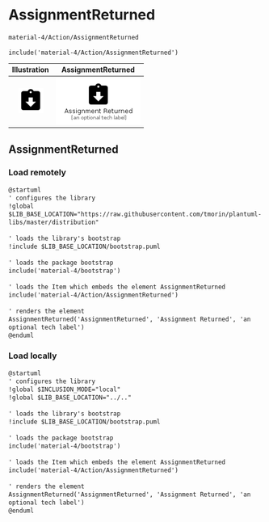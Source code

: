 # AssignmentReturned


```text
material-4/Action/AssignmentReturned
```

```text
include('material-4/Action/AssignmentReturned')
```



| Illustration | AssignmentReturned |
| :---: | :---: |
| ![illustration for Illustration](../../material-4/Action/AssignmentReturned.png) | ![illustration for AssignmentReturned](../../material-4/Action/AssignmentReturned.Local.png) |




## AssignmentReturned

### Load remotely
```plantuml
@startuml
' configures the library
!global $LIB_BASE_LOCATION="https://raw.githubusercontent.com/tmorin/plantuml-libs/master/distribution"

' loads the library's bootstrap
!include $LIB_BASE_LOCATION/bootstrap.puml

' loads the package bootstrap
include('material-4/bootstrap')

' loads the Item which embeds the element AssignmentReturned
include('material-4/Action/AssignmentReturned')

' renders the element
AssignmentReturned('AssignmentReturned', 'Assignment Returned', 'an optional tech label')
@enduml
```

### Load locally
```plantuml
@startuml
' configures the library
!global $INCLUSION_MODE="local"
!global $LIB_BASE_LOCATION="../.."

' loads the library's bootstrap
!include $LIB_BASE_LOCATION/bootstrap.puml

' loads the package bootstrap
include('material-4/bootstrap')

' loads the Item which embeds the element AssignmentReturned
include('material-4/Action/AssignmentReturned')

' renders the element
AssignmentReturned('AssignmentReturned', 'Assignment Returned', 'an optional tech label')
@enduml
```

